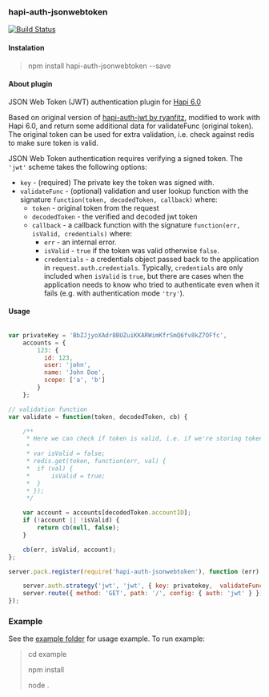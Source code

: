 ### hapi-auth-jsonwebtoken

[![Build Status](https://travis-ci.org/boketto/hapi-auth-jsonwebtoken.svg?branch=master)](https://travis-ci.org/boketto/hapi-auth-jsonwebtoken)

#### Instalation

> npm install hapi-auth-jsonwebtoken --save

#### About plugin

JSON Web Token (JWT) authentication plugin for [Hapi 6.0](https://github.com/spumko/hapi) 

Based on original version of [hapi-auth-jwt by ryanfitz](https://github.com/ryanfitz/hapi-auth-jwt), modified to work with Hapi 6.0, and return some additional data for validateFunc (original token).
The original token can be used for extra validation, i.e. check against redis to make sure token is valid.

JSON Web Token authentication requires verifying a signed token. The `'jwt'` scheme takes the following options:

- `key` - (required) The private key the token was signed with.
- `validateFunc` - (optional) validation and user lookup function with the signature `function(token, decodedToken, callback)` where:
    - `token` - original token from the request
    - `decodedToken` - the verified and decoded jwt token
    - `callback` - a callback function with the signature `function(err, isValid, credentials)` where:
        - `err` - an internal error.
        - `isValid` - `true` if the token was valid otherwise `false`.
        - `credentials` - a credentials object passed back to the application in `request.auth.credentials`. Typically, `credentials` are only
          included when `isValid` is `true`, but there are cases when the application needs to know who tried to authenticate even when it fails
          (e.g. with authentication mode `'try'`).


#### Usage

```javascript

var privateKey = 'BbZJjyoXAdr8BUZuiKKARWimKfrSmQ6fv8kZ7OFfc',
    accounts = {
        123: {
          id: 123,
          user: 'john',
          name: 'John Doe',
          scope: ['a', 'b']
        }
    };

// validation function
var validate = function(token, decodedToken, cb) {

    /**
     * Here we can check if token is valid, i.e. if we're storing token in redis after user logged in:
     *
     * var isValid = false;
     * redis.get(token, function(err, val) {
     *  if (val) {
     *      isValid = true;
     *  }
     * });
     */

    var account = accounts[decodedToken.accountID];
    if (!account || !isValid) {
        return cb(null, false);
    }

    cb(err, isValid, account);
};

server.pack.register(require('hapi-auth-jsonwebtoken'), function (err) {

    server.auth.strategy('jwt', 'jwt', { key: privatekey,  validateFunc: validate });
    server.route({ method: 'GET', path: '/', config: { auth: 'jwt' } });
});
```

### Example

See the [example folder](https://github.com/boketto/hapi-auth-jsonwebtoken/tree/master/example) for usage example. To run example:

> cd example
>
> npm install
>
> node .

